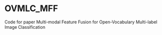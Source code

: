 # OVMLC_MFF
Code for paper Multi-modal Feature Fusion for Open-Vocabulary Multi-label Image Classification
